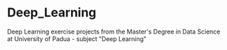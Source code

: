 # Deep_Learning
Deep Learning exercise projects from the Master's Degree in Data Science at University of Padua - subject "Deep Learning"

